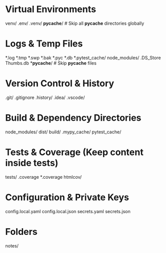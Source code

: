# Virtual Environments
venv/
.env/
.venv/
__pycache__/  # Skip all __pycache__ directories globally

# Logs & Temp Files
*.log
*.tmp
*.swp
*.bak
*.pyc
*.db
*.pytest_cache/
node_modules/
.DS_Store
Thumbs.db
*__pycache__/  # Skip __pycache__ files

# Version Control & History
.git/
.gitignore
.history/
.idea/
.vscode/

# Build & Dependency Directories
node_modules/
dist/
build/
.mypy_cache/
pytest_cache/

# Tests & Coverage (Keep content inside tests)
tests/
.coverage
*.coverage
htmlcov/

# Configuration & Private Keys
config.local.yaml
config.local.json
secrets.yaml
secrets.json

# Folders
notes/
